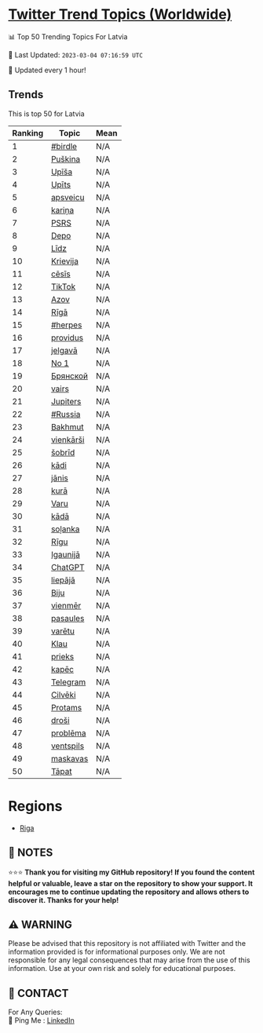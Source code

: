 [Twitter Trend Topics (Worldwide)](https://github.com/ErcinDedeoglu/Twitter-Trend-Topics)
==========


📊 Top 50 Trending Topics For Latvia

📆 Last Updated: `2023-03-04 07:16:59 UTC`

🔧 Updated every 1 hour!


## Trends

This is top 50 for Latvia

| Ranking | Topic | Mean |
| ------- | ------------ | ------------ |
| 1 | [#birdle](http://twitter.com/search?q=%23birdle) | N/A |
| 2 | [Puškina](http://twitter.com/search?q=Pu%c5%a1kina) | N/A |
| 3 | [Upīša](http://twitter.com/search?q=Up%c4%ab%c5%a1a) | N/A |
| 4 | [Upīts](http://twitter.com/search?q=Up%c4%abts) | N/A |
| 5 | [apsveicu](http://twitter.com/search?q=apsveicu) | N/A |
| 6 | [kariņa](http://twitter.com/search?q=kari%c5%86a) | N/A |
| 7 | [PSRS](http://twitter.com/search?q=PSRS) | N/A |
| 8 | [Depo](http://twitter.com/search?q=Depo) | N/A |
| 9 | [Līdz](http://twitter.com/search?q=L%c4%abdz) | N/A |
| 10 | [Krievija](http://twitter.com/search?q=Krievija) | N/A |
| 11 | [cēsīs](http://twitter.com/search?q=c%c4%93s%c4%abs) | N/A |
| 12 | [TikTok](http://twitter.com/search?q=TikTok) | N/A |
| 13 | [Azov](http://twitter.com/search?q=Azov) | N/A |
| 14 | [Rīgā](http://twitter.com/search?q=R%c4%abg%c4%81) | N/A |
| 15 | [#herpes](http://twitter.com/search?q=%23herpes) | N/A |
| 16 | [providus](http://twitter.com/search?q=providus) | N/A |
| 17 | [jelgavā](http://twitter.com/search?q=jelgav%c4%81) | N/A |
| 18 | [No 1](http://twitter.com/search?q=No+1) | N/A |
| 19 | [Брянской](http://twitter.com/search?q=%d0%91%d1%80%d1%8f%d0%bd%d1%81%d0%ba%d0%be%d0%b9) | N/A |
| 20 | [vairs](http://twitter.com/search?q=vairs) | N/A |
| 21 | [Jupiters](http://twitter.com/search?q=Jupiters) | N/A |
| 22 | [#Russia](http://twitter.com/search?q=%23Russia) | N/A |
| 23 | [Bakhmut](http://twitter.com/search?q=Bakhmut) | N/A |
| 24 | [vienkārši](http://twitter.com/search?q=vienk%c4%81r%c5%a1i) | N/A |
| 25 | [šobrīd](http://twitter.com/search?q=%c5%a1obr%c4%abd) | N/A |
| 26 | [kādi](http://twitter.com/search?q=k%c4%81di) | N/A |
| 27 | [jānis](http://twitter.com/search?q=j%c4%81nis) | N/A |
| 28 | [kurā](http://twitter.com/search?q=kur%c4%81) | N/A |
| 29 | [Varu](http://twitter.com/search?q=Varu) | N/A |
| 30 | [kādā](http://twitter.com/search?q=k%c4%81d%c4%81) | N/A |
| 31 | [soļanka](http://twitter.com/search?q=so%c4%bcanka) | N/A |
| 32 | [Rīgu](http://twitter.com/search?q=R%c4%abgu) | N/A |
| 33 | [Igaunijā](http://twitter.com/search?q=Igaunij%c4%81) | N/A |
| 34 | [ChatGPT](http://twitter.com/search?q=ChatGPT) | N/A |
| 35 | [liepājā](http://twitter.com/search?q=liep%c4%81j%c4%81) | N/A |
| 36 | [Biju](http://twitter.com/search?q=Biju) | N/A |
| 37 | [vienmēr](http://twitter.com/search?q=vienm%c4%93r) | N/A |
| 38 | [pasaules](http://twitter.com/search?q=pasaules) | N/A |
| 39 | [varētu](http://twitter.com/search?q=var%c4%93tu) | N/A |
| 40 | [Klau](http://twitter.com/search?q=Klau) | N/A |
| 41 | [prieks](http://twitter.com/search?q=prieks) | N/A |
| 42 | [kapēc](http://twitter.com/search?q=kap%c4%93c) | N/A |
| 43 | [Telegram](http://twitter.com/search?q=Telegram) | N/A |
| 44 | [Cilvēki](http://twitter.com/search?q=Cilv%c4%93ki) | N/A |
| 45 | [Protams](http://twitter.com/search?q=Protams) | N/A |
| 46 | [droši](http://twitter.com/search?q=dro%c5%a1i) | N/A |
| 47 | [problēma](http://twitter.com/search?q=probl%c4%93ma) | N/A |
| 48 | [ventspils](http://twitter.com/search?q=ventspils) | N/A |
| 49 | [maskavas](http://twitter.com/search?q=maskavas) | N/A |
| 50 | [Tāpat](http://twitter.com/search?q=T%c4%81pat) | N/A |



# Regions

* [Riga](</Latvia/Riga.md>)



## 📝 NOTES

⭐⭐⭐ **Thank you for visiting my GitHub repository! If you found the content helpful or valuable, leave a star on the repository to show your support. It encourages me to continue updating the repository and allows others to discover it. Thanks for your help!**


## ⚠️ WARNING

Please be advised that this repository is not affiliated with Twitter and the information provided is for informational purposes only. We are not responsible for any legal consequences that may arise from the use of this information. Use at your own risk and solely for educational purposes.


## 📨 CONTACT

 For Any Queries:  
            🏓 Ping Me : [LinkedIn](https://www.linkedin.com/in/ercindedeoglu/)
